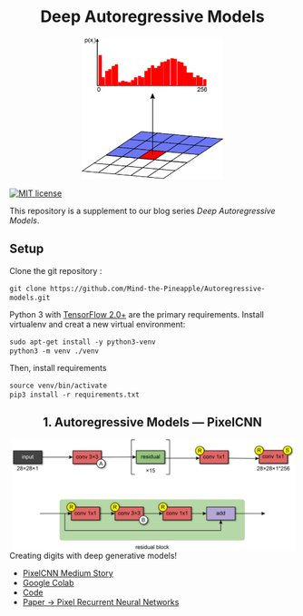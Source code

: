 <h1 align="center"> Deep Autoregressive Models </h1>
<p align="center">
<img height="250" src="https://raw.githubusercontent.com/Mind-the-Pineapple/Autoregressive-models/master/1%20-%20Autoregressive%20Models%20-%20PixelCNN/figures/Figure6_reduced.png"> 
</p>

[![MIT license](http://img.shields.io/badge/license-MIT-brightgreen.svg)](https://github.com/Warvito/vq-vae/blob/master/LICENSE)

This repository is a supplement to our blog series *Deep Autoregressive Models*.

## Setup
Clone the git repository :

    git clone https://github.com/Mind-the-Pineapple/Autoregressive-models.git

Python 3 with [TensorFlow 2.0+](https://www.tensorflow.org/) are the primary requirements.
Install virtualenv and creat a new virtual environment:

    sudo apt-get install -y python3-venv
    python3 -m venv ./venv

Then, install requirements

    source venv/bin/activate
    pip3 install -r requirements.txt

<h2 align="center"> 1. Autoregressive Models — PixelCNN </h2>
<img align="right" width="500x" src="https://raw.githubusercontent.com/Mind-the-Pineapple/Autoregressive-models/master/1%20-%20Autoregressive%20Models%20-%20PixelCNN/figures/Figure5_Architecture_reduced.png">

Creating digits with deep generative models!
- [PixelCNN Medium Story]()
- [Google Colab](https://colab.research.google.com/github/Mind-the-Pineapple/Autoregressive-models/blob/master/1%20-%20Autoregressive%20Models%20-%20PixelCNN/pixelCNN.ipynb)
- [Code](https://github.com/Mind-the-Pineapple/Autoregressive-models/blob/master/1%20-%20Autoregressive%20Models%20-%20PixelCNN/pixelCNN.py)
- [Paper -> Pixel Recurrent Neural Networks](https://arxiv.org/abs/1601.06759)
